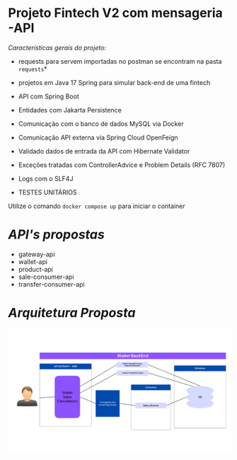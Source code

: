 # Projeto Fintech V2 com mensageria  -API

*Características gerais do projeto:* 

* requests para servem importadas no postman se encontram na pasta `requests`*  


* projetos em Java 17 Spring para simular back-end de uma fintech

* API com Spring Boot

* Entidades com Jakarta Persistence

* Comunicação com o banco de dados MySQL via Docker

* Comunicação API externa via Spring Cloud OpenFeign  

* Validado  dados de entrada da API com Hibernate Validator

* Exceções  tratadas com ControllerAdvice e Problem Details (RFC 7807)

* Logs com o SLF4J

* TESTES UNITÁRIOS

Utilize o comando `docker compose up`  para  iniciar o container 


# *API's propostas*

* gateway-api 
* wallet-api
* product-api 
* sale-consumer-api 
* transfer-consumer-api 

  

# *Arquitetura Proposta*

<img src="docs/images/architecture.png" alt="clean-architecture-diagram-1.png" width="700">
